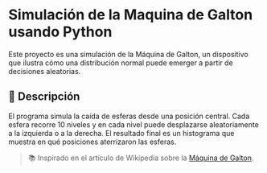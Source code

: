 # Simulación de la Maquina de Galton usando Python
Este proyecto es una simulación de la Máquina de Galton, un dispositivo que ilustra cómo una distribución normal puede emerger a partir de decisiones aleatorias.

## 🧪 Descripción

El programa simula la caída de esferas desde una posición central. Cada esfera recorre 10 niveles y en cada nivel puede desplazarse aleatoriamente a la izquierda o a la derecha. El resultado final es un histograma que muestra en qué posiciones aterrizaron las esferas.

> 📚 Inspirado en el artículo de Wikipedia sobre la [Máquina de Galton](https://es.wikipedia.org/wiki/M%C3%A1quina_de_Galton).

